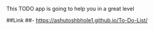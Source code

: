 This TODO app is going to help you in a great level 

##Link ##-  https://ashutoshbhole1.github.io/To-Do-List/ 
